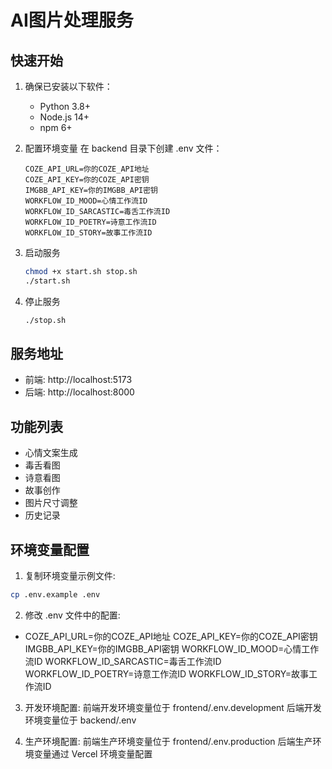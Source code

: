 # AI图片处理服务

## 快速开始

1. 确保已安装以下软件：
   - Python 3.8+
   - Node.js 14+
   - npm 6+

2. 配置环境变量
   在 backend 目录下创建 .env 文件：
   ```
   COZE_API_URL=你的COZE_API地址
   COZE_API_KEY=你的COZE_API密钥
   IMGBB_API_KEY=你的IMGBB_API密钥
   WORKFLOW_ID_MOOD=心情工作流ID
   WORKFLOW_ID_SARCASTIC=毒舌工作流ID
   WORKFLOW_ID_POETRY=诗意工作流ID
   WORKFLOW_ID_STORY=故事工作流ID
   ```

3. 启动服务
   ```bash
   chmod +x start.sh stop.sh
   ./start.sh
   ```

4. 停止服务
   ```bash
   ./stop.sh
   ```

## 服务地址
- 前端: http://localhost:5173
- 后端: http://localhost:8000

## 功能列表
- 心情文案生成
- 毒舌看图
- 诗意看图
- 故事创作
- 图片尺寸调整
- 历史记录 

## 环境变量配置

1. 复制环境变量示例文件:
```bash
cp .env.example .env
```

2. 修改 .env 文件中的配置:
-   COZE_API_URL=你的COZE_API地址
   COZE_API_KEY=你的COZE_API密钥
   IMGBB_API_KEY=你的IMGBB_API密钥
   WORKFLOW_ID_MOOD=心情工作流ID
   WORKFLOW_ID_SARCASTIC=毒舌工作流ID
   WORKFLOW_ID_POETRY=诗意工作流ID
   WORKFLOW_ID_STORY=故事工作流ID

3. 开发环境配置:
前端开发环境变量位于 frontend/.env.development
后端开发环境变量位于 backend/.env

4. 生产环境配置:
前端生产环境变量位于 frontend/.env.production
后端生产环境变量通过 Vercel 环境变量配置
